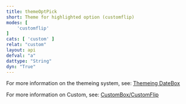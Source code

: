 ```yaml
---
title: themeOptPick
short: Theme for highlighted option (customflip)
modes: [
	'customflip'
]
cats: [ 'custom' ]
relat: "custom"
layout: api
defval: "a"
dattype: "String"
dyn: "True"
---
```


For more information on the themeing system, see: [Themeing DateBox]({{site.basesite}}doc/3-1-themes/)

For more information on Custom, see: [CustomBox/CustomFlip]({{site.basesite}}doc/7-2-custom/)
